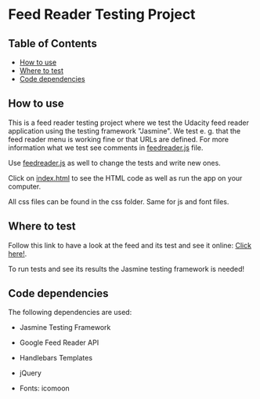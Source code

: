 # Feed Reader Testing Project

## Table of Contents

* [How to use](#how-to-use)
* [Where to test](#where-to-test)
* [Code dependencies](##code-dependencies) 

## How to use
 This is a feed reader testing project where we test the Udacity feed reader application using the testing framework "Jasmine". We test e. g. that the feed reader menu is working fine or that URLs are defined. For more information what we test see comments in [feedreader.js](jasmine/spec/feedreader.js) file.  

 Use [feedreader.js](jasmine/spec/feedreader.js) as well to change the tests and write new ones. 

 Click on [index.html](index.html) to see the HTML code as well as run the app on your computer. 

 All css files can be found in the css folder. Same for js and font files.  

## Where to test 

Follow this link to have a look at the feed and its test and see it online: [Click here!](http://htmlpreview.github.io/?https://github.com/Hannybaby/FeedReaderTesting/blob/master/index.html). 

To run tests and see its results the Jasmine testing framework is needed!   

## Code dependencies  
The following dependencies are used: 

* Jasmine Testing Framework 

* Google Feed Reader API 

* Handlebars Templates 

* jQuery

* Fonts: icomoon